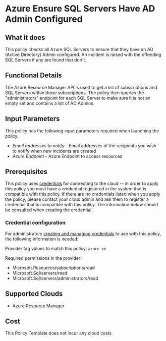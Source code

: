 # Azure Ensure SQL Servers Have AD Admin Configured

## What it does

This policy checks all Azure SQL Servers to ensure that they have an AD (Active Directory) Admin configured. An incident is raised with the offending SQL Servers if any are found that don't.

## Functional Details

The Azure Resource Manager API is used to get a list of subscriptions and SQL Servers within those subscriptions. The policy then queries the "administrators" endpoint for each SQL Server to make sure it is not an empty set and contains a list of AD Admins.

## Input Parameters

This policy has the following input parameters required when launching the policy.

- *Email addresses to notify* - Email addresses of the recipients you wish to notify when new incidents are created
- *Azure Endpoint* - Azure Endpoint to access resources

## Prerequisites

This policy uses [credentials](https://docs.flexera.com/flexera/EN/Automation/ManagingCredentialsExternal.htm) for connecting to the cloud -- in order to apply this policy you must have a credential registered in the system that is compatible with this policy. If there are no credentials listed when you apply the policy, please contact your cloud admin and ask them to register a credential that is compatible with this policy. The information below should be consulted when creating the credential.

### Credential configuration

For administrators [creating and managing credentials](https://docs.flexera.com/flexera/EN/Automation/ManagingCredentialsExternal.htm) to use with this policy, the following information is needed:

Provider tag values to match this policy: `azure_rm`

Required permissions in the provider:

- Microsoft.Resources/subscriptions/read
- Microsoft.Sql/servers/read
- Microsoft.Sql/servers/administrators/read

## Supported Clouds

- Azure Resource Manager

## Cost

This Policy Template does not incur any cloud costs.
